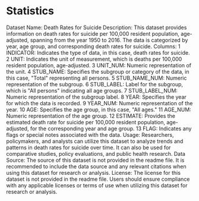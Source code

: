 # Statistics
Dataset Name: Death Rates for Suicide
Description: This dataset provides information on death rates for suicide per 100,000 resident population, age-adjusted, spanning from the year 1950 to 2016. The data is categorized by year, age group, and corresponding death rates for suicide.
Columns:
 1 INDICATOR: Indicates the type of data, in this case, death rates for suicide.
 2 UNIT: Indicates the unit of measurement, which is deaths per 100,000 resident population, age-adjusted.
 3 UNIT_NUM: Numeric representation of the unit.
 4 STUB_NAME: Specifies the subgroup or category of the data, in this case, "Total" representing all persons.
 5 STUB_NAME_NUM: Numeric representation of the subgroup.
 6 STUB_LABEL: Label for the subgroup, which is "All persons" indicating all age groups.
 7 STUB_LABEL_NUM: Numeric representation of the subgroup label.
 8 YEAR: Specifies the year for which the data is recorded.
 9 YEAR_NUM: Numeric representation of the year.
 10 AGE: Specifies the age group, in this case, "All ages."
 11 AGE_NUM: Numeric representation of the age group.
 12 ESTIMATE: Provides the estimated death rate for suicide per 100,000 resident population, age-adjusted, for the corresponding year and age group.
 13 FLAG: Indicates any flags or special notes associated with the data.
Usage: Researchers, policymakers, and analysts can utilize this dataset to analyze trends and patterns in death rates for suicide over time. It can also be used for comparative studies, policy evaluations, and public health research.
Data Source: The source of this dataset is not provided in the readme file. It is recommended to include the data source and any relevant citations when using this dataset for research or analysis.
License: The license for this dataset is not provided in the readme file. Users should ensure compliance with any applicable licenses or terms of use when utilizing this dataset for research or analysis.
